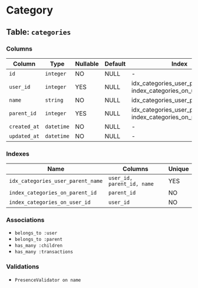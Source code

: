 # Category

## Table: `categories`

### Columns

| Column | Type | Nullable | Default | Index |
|--------|------|----------|---------|-------|
| `id` | `integer` | NO | NULL | - |
| `user_id` | `integer` | YES | NULL | idx_categories_user_parent_name, index_categories_on_user_id |
| `name` | `string` | NO | NULL | idx_categories_user_parent_name |
| `parent_id` | `integer` | YES | NULL | idx_categories_user_parent_name, index_categories_on_parent_id |
| `created_at` | `datetime` | NO | NULL | - |
| `updated_at` | `datetime` | NO | NULL | - |

### Indexes

| Name | Columns | Unique |
|------|---------|--------|
| `idx_categories_user_parent_name` | `user_id, parent_id, name` | YES |
| `index_categories_on_parent_id` | `parent_id` | NO |
| `index_categories_on_user_id` | `user_id` | NO |

### Associations

- `belongs_to :user`
- `belongs_to :parent`
- `has_many :children`
- `has_many :transactions`

### Validations

- `PresenceValidator on name`